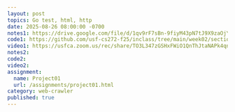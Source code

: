 ```yaml
---
layout: post
topics: Go test, html, http
date: 2025-08-26 08:00:00 -0700
notes1: https://drive.google.com/file/d/1qv9rF7sBn-9fiyM43pN7tJ9X9zaOjYhq/view?usp=sharing
code1: https://github.com/usf-cs272-f25/inclass/tree/main/week02/section01
video1: https://usfca.zoom.us/rec/share/TO3L347zGSHxFWiO1QnThJtaNAPk4qnuxURQVCiBfUf5vON-ZWRRR8dZQDtVJazG.XpAfCURy8sYZLjbW
notes2: 
code2: 
video2: 
assignment:
  name: Project01
  url: /assignments/project01.html
category: web-crawler
published: true
---
```

